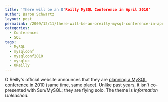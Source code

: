 ```yaml
---
title: 'There will be an O'Reilly MySQL Conference in April 2010'
author: Baron Schwartz
layout: post
permalink: /2009/12/11/there-will-be-an-oreilly-mysql-conference-in-april-2010/
categories:
  - Conferences
  - SQL
tags:
  - MySQL
  - mysqlconf
  - mysqlconf2010
  - mysqluc
  - OReilly
---
```

O'Reilly's official website announces that they are [planning a MySQL conference in 2010][1] (same time, same place). Unlike past years, it isn't co-presented with Sun/MySQL; they are flying solo. The theme is *Information Unleashed.*

 [1]: http://en.oreilly.com/mysql/
